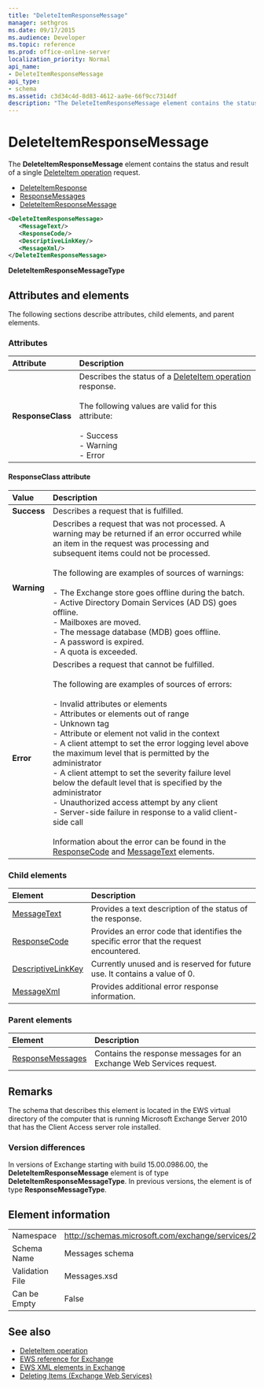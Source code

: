 ```yaml
---
title: "DeleteItemResponseMessage"
manager: sethgros
ms.date: 09/17/2015
ms.audience: Developer
ms.topic: reference
ms.prod: office-online-server
localization_priority: Normal
api_name:
- DeleteItemResponseMessage
api_type:
- schema
ms.assetid: c3d34c4d-8d83-4612-aa9e-66f9cc7314df
description: "The DeleteItemResponseMessage element contains the status and result of a single DeleteItem operation request."
---
```


# DeleteItemResponseMessage

The **DeleteItemResponseMessage** element contains the status and result of a single [DeleteItem operation](deleteitem-operation.md) request. 
  
- [DeleteItemResponse](deleteitemresponse.md) 
- [ResponseMessages](responsemessages.md)  
- [DeleteItemResponseMessage](deleteitemresponsemessage.md)
  
```xml
<DeleteItemResponseMessage>
   <MessageText/>
   <ResponseCode/>
   <DescriptiveLinkKey/>
   <MessageXml/>
</DeleteItemResponseMessage>
```

 **DeleteItemResponseMessageType**
## Attributes and elements

The following sections describe attributes, child elements, and parent elements.
  
### Attributes

|**Attribute**|**Description**|
|:-----|:-----|
|**ResponseClass** <br/> | Describes the status of a [DeleteItem operation](deleteitem-operation.md) response.<br/><br/>The following values are valid for this attribute:<br/><br/>- Success  <br/>-  Warning  <br/>-  Error  <br/> |
   
#### ResponseClass attribute

|**Value**|**Description**|
|:-----|:-----|
|**Success** <br/> |Describes a request that is fulfilled.  <br/> |
|**Warning** <br/> | Describes a request that was not processed. A warning may be returned if an error occurred while an item in the request was processing and subsequent items could not be processed.<br/><br/>The following are examples of sources of warnings:<br/><br/>-  The Exchange store goes offline during the batch.  <br/>-  Active Directory Domain Services (AD DS) goes offline.  <br/>-  Mailboxes are moved.  <br/>-  The message database (MDB) goes offline.  <br/>-  A password is expired.  <br/>-  A quota is exceeded.  <br/> |
|**Error** <br/> | Describes a request that cannot be fulfilled.<br/><br/>The following are examples of sources of errors:<br/><br/>-  Invalid attributes or elements  <br/>-  Attributes or elements out of range  <br/>-  Unknown tag  <br/>-  Attribute or element not valid in the context  <br/>-  A client attempt to set the error logging level above the maximum level that is permitted by the administrator  <br/>-  A client attempt to set the severity failure level below the default level that is specified by the administrator  <br/>-  Unauthorized access attempt by any client  <br/>-  Server-side failure in response to a valid client-side call<br/><br/>  Information about the error can be found in the [ResponseCode](responsecode.md) and [MessageText](messagetext.md) elements.  <br/> |
   
### Child elements

|**Element**|**Description**|
|:-----|:-----|
|[MessageText](messagetext.md) <br/> |Provides a text description of the status of the response.  <br/> |
|[ResponseCode](responsecode.md) <br/> |Provides an error code that identifies the specific error that the request encountered.  <br/> |
|[DescriptiveLinkKey](descriptivelinkkey.md) <br/> |Currently unused and is reserved for future use. It contains a value of 0.  <br/> |
|[MessageXml](messagexml.md) <br/> |Provides additional error response information.  <br/> |
   
### Parent elements

|**Element**|**Description**|
|:-----|:-----|
|[ResponseMessages](responsemessages.md) <br/> |Contains the response messages for an Exchange Web Services request.  <br/> |
   
## Remarks

The schema that describes this element is located in the EWS virtual directory of the computer that is running Microsoft Exchange Server 2010 that has the Client Access server role installed.
  
### Version differences

In versions of Exchange starting with build 15.00.0986.00, the **DeleteItemResponseMessage** element is of type **DeleteItemResponseMessageType**. In previous versions, the element is of type **ResponseMessageType**.
  
## Element information

|||
|:-----|:-----|
|Namespace  <br/> |http://schemas.microsoft.com/exchange/services/2006/messages  <br/> |
|Schema Name  <br/> |Messages schema  <br/> |
|Validation File  <br/> |Messages.xsd  <br/> |
|Can be Empty  <br/> |False  <br/> |
   
## See also

- [DeleteItem operation](deleteitem-operation.md)
- [EWS reference for Exchange](ews-reference-for-exchange.md)
- [EWS XML elements in Exchange](ews-xml-elements-in-exchange.md)
- [Deleting Items (Exchange Web Services)](https://msdn.microsoft.com/library/9bfc39e6-d944-4eb6-8aee-cbaf1e37c67d%28Office.15%29.aspx)

